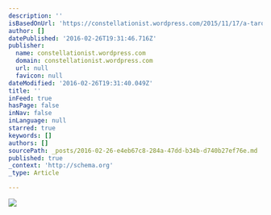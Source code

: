 ```yaml
---
description: ''
isBasedOnUrl: 'https://constellationist.wordpress.com/2015/11/17/a-tarot-wish-list/'
author: []
datePublished: '2016-02-26T19:31:46.716Z'
publisher:
  name: constellationist.wordpress.com
  domain: constellationist.wordpress.com
  url: null
  favicon: null
dateModified: '2016-02-26T19:31:40.049Z'
title: ''
inFeed: true
hasPage: false
inNav: false
inLanguage: null
starred: true
keywords: []
authors: []
sourcePath: _posts/2016-02-26-e4eb67c8-284a-47dd-b34b-d740b27ef76e.md
published: true
_context: 'http://schema.org'
_type: Article

---
```

![](https://constellationist.files.wordpress.com/2015/11/tumblr_nkahgbeybj1tcvnxzo1_1280.jpg?w=720&h=768&crop=1)